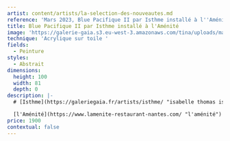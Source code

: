 ```yaml
---
artist: content/artists/la-selection-des-nouveautes.md
reference: 'Mars 2023, Blue Pacifique II par Isthme installé à l''Aménité'
title: Blue Pacifique II par Isthme installé à l'Aménité
image: 'https://galerie-gaia.s3.eu-west-3.amazonaws.com/tina/uploads/mars-2023/galerie-gaia-isthme ES amenité.jpg'
technique: 'Acrylique sur toile '
fields:
  - Peinture
styles:
  - Abstrait
dimensions:
  height: 100
  width: 81
  depth: 0
description: |-
  # [Isthme](https://galeriegaia.fr/artists/isthme/ "isabelle thomas isthme ")

  [l'Aménité](https://www.lamenite-restaurant-nantes.com/ "l'aménité") extraordinaire restaurant de nos voisins tenu par le talentueux Richard Cornet 
price: 1900
contextual: false
---
```


